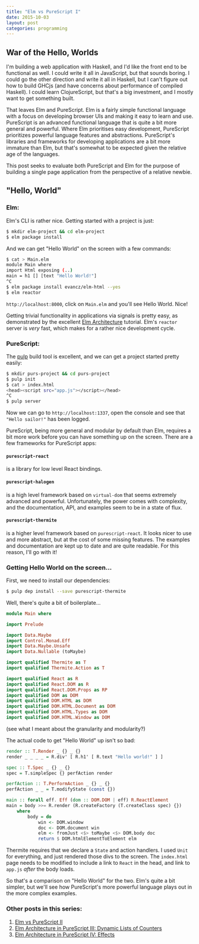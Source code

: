 ```yaml
---
title: "Elm vs PureScript I"
date: 2015-10-03
layout: post
categories: programming
---
```


## War of the Hello, Worlds

I'm building a web application with Haskell, and I'd like the front end to be functional as well.
I could write it all in JavaScript, but that sounds boring.
I could go the other direction and write it all in Haskell, but I can't figure out how to build GHCjs (and have concerns about performance of compiled Haskell).
I could learn ClojureScript, but that's a big investment, and I mostly want to get something built.

That leaves Elm and PureScript.
Elm is a fairly simple functional language with a focus on developing browser UIs and making it easy to learn and use.
PureScript is an advanced functional language that is quite a bit more general and powerful.
Where Elm prioritises easy development, PureScript prioritizes powerful language features and abstractions. 
PureScript's libraries and frameworks for developing applications are a bit more immature than Elm, but that's somewhat to be expected given the relative age of the languages.

This post seeks to evaluate both PureScript and Elm for the purpose of building a single page application from the perspective of a relative newbie.

## "Hello, World"

### Elm:

Elm's CLI is rather nice. Getting started with a project is just:

```bash
$ mkdir elm-project && cd elm-project
$ elm package install
```

And we can get "Hello World" on the screen with a few commands:

```bash
$ cat > Main.elm
module Main where
import Html exposing (..)
main = h1 [] [text "Hello World!"]
^C
$ elm package install evancz/elm-html --yes
$ elm reactor
```

`http://localhost:8000`, click on `Main.elm` and you'll see Hello World. Nice!

Getting trivial functionality in applications via signals is pretty easy, as demonstrated by the excellent [Elm Architecture](https://github.com/evancz/elm-architecture-tutorial/) tutorial.
Elm's `reactor` server is *very* fast, which makes for a rather nice development cycle.

### PureScript:

The [pulp](https://github.com/bodil/pulp) build tool is excellent, and we can get a project started pretty easily:

```bash
$ mkdir purs-project && cd purs-project
$ pulp init
$ cat > index.html
<head><script src="app.js"></script></head>
^C
$ pulp server
```

Now we can go to `http://localhost:1337`, open the console and see that `"Hello sailor!"` has been logged. 

PureScript, being more general and modular by default than Elm, requires a bit more work before you can have something up on the screen.
There are a few frameworks for PureScript apps:

#### `purescript-react` 

is a library for low level React bindings.


#### `purescript-halogen`

is a high level framework based on `virtual-dom` that seems extremely advanced and powerful.
Unfortunately, the power comes with complexity, and the documentation, API, and examples seem to be in a state of flux.

#### `purescript-thermite`

is a higher level framework based on `purescript-react`.
It looks nicer to use and more abstract, but at the cost of some missing features.
The examples and documentation are kept up to date and are quite readable.
For this reason, I'll go with it!

### Getting Hello World on the screen...

First, we need to install our dependencies:

```bash
$ pulp dep install --save purescript-thermite
```

Well, there's quite a bit of boilerplate...

```haskell
module Main where

import Prelude

import Data.Maybe
import Control.Monad.Eff
import Data.Maybe.Unsafe
import Data.Nullable (toMaybe)

import qualified Thermite as T
import qualified Thermite.Action as T

import qualified React as R
import qualified React.DOM as R
import qualified React.DOM.Props as RP
import qualified DOM as DOM
import qualified DOM.HTML as DOM
import qualified DOM.HTML.Document as DOM
import qualified DOM.HTML.Types as DOM
import qualified DOM.HTML.Window as DOM
```

(see what I meant about the granularity and modularity?)

The actual code to get "Hello World" up isn't so bad:

```haskell
render :: T.Render _ {} _ {}
render _ _ _ _ = R.div' [ R.h1' [ R.text "Hello world!" ] ]

spec :: T.Spec _ {} _ {}
spec = T.simpleSpec {} perfAction render

perfAction :: T.PerformAction _ {} _ {}
perfAction _ _ = T.modifyState (const {})

main :: forall eff. Eff (dom :: DOM.DOM | eff) R.ReactElement
main = body >>= R.render (R.createFactory (T.createClass spec) {})
    where
        body = do
            win <- DOM.window 
            doc <- DOM.document win
            elm <- fromJust <$> toMaybe <$> DOM.body doc
            return $ DOM.htmlElementToElement elm
```

Thermite requires that we declare a `State` and action handlers.
I used `Unit` for everything, and just rendered those divs to the screen.
The `index.html` page needs to be modified to include a link to `React` in the head, and link to `app.js` *after* the body loads.

So that's a comparison on "Hello World" for the two.
Elm's quite a bit simpler, but we'll see how PureScript's more powerful language plays out in the more complex examples.

### Other posts in this series:


1. [Elm vs PureScript II](http://www.parsonsmatt.org/2015/10/05/elm_vs_purescript_ii.html)
2. [Elm Architecture in PureScript III: Dynamic Lists of Counters](http://www.parsonsmatt.org/2015/10/10/elm_architecture_in_purescript_iii.html)
3. [Elm Architecture in PureScript IV: Effects](http://www.parsonsmatt.org/2015/10/11/elm_architecture_in_purescript_iv:_effects.html)
